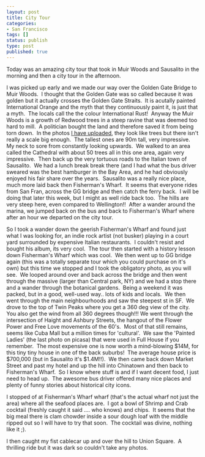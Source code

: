 ```yaml
---
layout: post
title: City Tour
categories:
- San Francisco
tags: []
status: publish
type: post
published: true
---
```

Today was an amazing city tour that took in Muir Woods and Sausalito in the morning and then a city tour in the afternoon.

I was picked up early and we made our way over the Golden Gate Bridge to Muir Woods.  I thought that the Golden Gate was so called because it was golden but it actually crosses the Golden Gate Straits.  It is acutally painted International Orange and the myth that they continuously paint it, is just that a myth.  The locals call the the colour International Rust!  Anyway the Muir Woods is a growth of Redwood trees in a steep ravine that was deemed too hard to mill.  A politician bought the land and therefore saved it from being torn down.  In the photos [I have uploaded](https://www.flickr.com/photos/daveharris/sets/72157623607213427), they look like trees but there isn't really a scale big enough.  The tallest ones are 90m tall, very impressive.  My neck to sore from constantly looking upwards.  We walked to an area called the Cathedral with about 50 trees all in this one area, again very impressive.  Then back up the very tortuous roads to the Italian town of Sausalito.  We had a lunch break break there (and I had what the bus driver sweared was the best hamburger in the Bay Area, and he had obviously enjoyed his fair share over the years.  Sausalito was a really nice place, much more laid back then Fisherman's Wharf.  It seems that everyone rides from San Fran, across the GG bridge and then catch the ferry back.  I will be doing that later this week, but I might as well ride back too.  The hills are very steep here, even compared to Wellington!!  After a wander around the marina, we jumped back on the bus and back to Fisherman's Wharf where after an hour we departed on the city tour.

So I took a wander down the geerish Fisherman's Wharf and found just what I was looking for, an indie rock artist (not busker) playing in a court yard surrounded by expensive Italian restaurants.  I couldn't resist and bought his album, its very cool.  The tour then started with a history lesson down Fisherman's Wharf which was cool.  We then went up to GG bridge again (this was a totally separate tour which you could purchase on it's own) but this time we stopped and I took the obligatory photo, as you will see.  We looped around over and back across the bridge and then went through the massive (larger than Central park, NY) and we had a stop there and a wander through the botanical gardens.  Being a weekend it was packed, but in a good, well-used way.. lots of kids and locals.  We then went through the main neighbourhoods and saw the steepest st in SF.  We drove to the top of Twin Peaks where you get a 360 deg view of the city.  You also get the wind from all 360 degrees though!!! We went through the intersection of Haight and Ashbury Streets, the hangout of the Flower Power and Free Love movements of the 60's.  Most of that still remains, seems like Cuba Mall but a million times for 'cultural'.  We saw the 'Painted Ladies' (the last photo on picasa) that were used in Full House if you remember.  The most expensive one is now worth a mind-blowing $14M, for this tiny tiny house in one of the back suburbs!  The average house price is $700,000 (but in Sausalito it's $1.4M!!).  We then came back down Market Street and past my hotel and up the hill into Chinatown and then back to Fisherman's Wharf.  So I know where stuff is and if I want decent food, I just need to head up.  The awesome bus driver offered many nice places and plenty of funny stories about historical city icons.

I stopped of at Fisherman's Wharf wharf (that's the actual wharf not just the area) where all the seafood places are.  I got a bowl of Shrimp and Crab cocktail (freshly caught it said .... who knows) and chips.  It seems that the big meal there is clam chowder inside a sour dough loaf with the middle ripped out so I will have to try that soon.  The cocktail was divine, nothing like it ;).

I then caught my fist cablecar up and over the hill to Union Square.  A thrilling ride but it was dark so couldn't take any photos.
